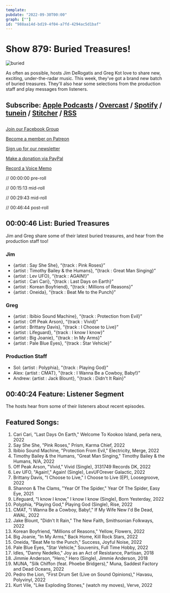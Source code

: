 ```yaml
---
template: 
pubdate: "2022-09-30T00:00"
graph: [""]
id: "988aa14d-bd19-4f04-a7fd-4294ac5d1baf"
---
```






# Show 879: Buried Treasures!

![buried](https://static.soundopinions.org/images/2022/buriedt.png)

As often as possible, hosts Jim DeRogatis and Greg Kot love to share new, exciting, under-the-radar music. This week, they've got a brand new batch of buried treasures. They'll also hear some selections from the production staff and play messages from listeners. 



## Subscribe: [Apple Podcasts](https://itunes.apple.com/us/podcast/sound-opinions/id94793843) / [Overcast](https://overcast.fm/itunes94793843/sound-opinions) / [Spotify](https://open.spotify.com/show/1kNR8YL7TBrQuRxDdS4wtU) / [tunein](https://tunein.com/podcasts/Music-Podcasts/Sound-Opinions-p60273/) / [Stitcher](http://www.stitcher.com/podcast/sound-opinions) / [RSS](https://feeds.simplecast.com/Nn6fjnB0)



## 

[Join our Facebook Group](https://bit.ly/3sivr9T)

[Become a member on Patreon](https://bit.ly/3slWZvc)

[Sign up for our newsletter](https://bit.ly/3eEvRnG)

[Make a donation via PayPal](https://bit.ly/3dmt9lU)

[Record a Voice Memo](https://bit.ly/2RyD5Ah)

// 00:00:00 pre-roll

// 00:15:13 mid-roll

// 00:29:43 mid-roll

// 00:46:44 post-roll



## 00:00:46 List: Buried Treasures

Jim and Greg share some of their latest buried treasures, and hear from the production staff too!


### Jim

- {artist : Say She She}, “{track : Pink Roses}”
- {artist : Timothy Bailey & the Humans}, “{track : Great Man Singing}”
- {artist : Lev UFO}, “{track : AGAIN!}”
- {artist : Cari Cari}, “{track : Last Days on Earth}”
- {artist : Korean Boyfriend}, “{track : Millions of Reasons}”
- {artist : Oneida}, “{track : Beat Me to the Punch}”


### Greg

- {artist : Ibibio Sound Machine}, “{track : Protection from Evil}”
- {artist : Off Peak Arson}, “{track : Vivid}”
- {artist : Brittany Davis}, “{track : I Choose to Live}”
- {artist : Lifeguard}, "{track : I know I know}"
- {artist : Big Joanie}, "{track : In My Arms}"
- {artist : Pale Blue Eyes}, “{track : Star Vehicle}”


### Production Staff

- Sol: {artist : Polyphia}, "{track : Playing God}"
- Alex: {artist : CMAT}, "{track : I Wanna Be a Cowboy, Baby!}"
- Andrew: {artist : Jack Blount}, "{track : Didn't It Rain}"



## 00:40:24 Feature: Listener Segment

The hosts hear from some of their listeners about recent episodes.



## Featured Songs:

1. Cari Cari, "Last Days On Earth," Welcome To Kookoo Island, perla nera, 2022
2. Say She She, "Pink Roses," Prism, Karma Chief, 2022
3. Ibibio Sound Machine, "Protection From Evil," Electricity, Merge, 2022
4. Timothy Bailey & the Humans, "Great Man Singing," Timothy Bailey & the Humans, N/A, 2022
5. Off Peak Arson, "Vivid," Vivid (Single), 3131749 Records DK, 2022
6. Lev UFO, "Again!," Again! (Single), LevUFOrever Galactic, 2022
7. Brittany Davis, "I Choose to Live," I Choose to Live (EP), Loosegroove, 2022
8. Shannon & The Clams, "Year Of The Spider," Year Of The Spider, Easy Eye, 2021
9. Lifeguard, "I know I know," I know I know (Single), Born Yesterday, 2022
10. Polyphia, "Playing God," Playing God (Single), Rise, 2022
11. CMAT, "I Wanna Be a Cowboy, Baby!," If My Wife New I'd Be Dead, AWAL, 2022
12. Jake Blount, "Didn't It Rain," The New Faith, Smithsonian Folkways, 2022
13. Korean Boyfriend, "Millions of Reasons," Yellow, Flowers, 2022
14. Big Joanie, "In My Arms," Back Home, Kill Rock Stars, 2022
15. Oneida, "Beat Me to the Punch," Success, Joyful Noise, 2022
16. Pale Blue Eyes, "Star Vehicle," Souvenirs, Full Time Hobby, 2022
17. Idles, "Danny Nedelko," Joy as an Act of Resistance, Partisan, 2018
18. Jimmie Anderson, "Hero," Hero (Single), Jimmie Anderson, 2018
19. MUNA, "Silk Chiffon (feat. Phoebe Bridgers)," Muna, Saddest Factory and Dead Oceans, 2022
20. Pedro the Lion, "First Drum Set (Live on Sound Opinions)," Havasu, Polyvinyl, 2022
21. Kurt Vile, "Like Exploding Stones," (watch my moves), Verve, 2022